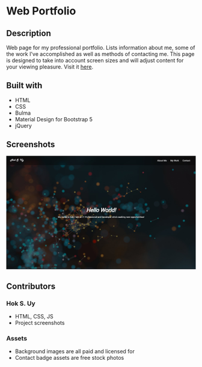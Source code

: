 # Web Portfolio

## Description
Web page for my professional portfolio. Lists information about me, some of the work I've accomplished as well as methods of contacting me. This page is designed to take into account screen sizes and will adjust content for your viewing pleasure. Visit it [here](https://hsengu.github.io/web-portfolio).

## Built with
- HTML
- CSS
- Bulma
- Material Design for Bootstrap 5
- jQuery

## Screenshots
![Screenshot](/Screenshots/screenshot.jpg)
## Contributors
### Hok S. Uy
- HTML, CSS, JS
- Project screenshots

### Assets
- Background images are all paid and licensed for
- Contact badge assets are free stock photos